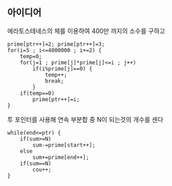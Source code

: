## 아이디어
에라토스테네스의 체를 이용하여 400만 까지의 소수를 구하고  
```
prime[ptr++]=2;	prime[ptr++]=3;
for(i=5 ; i<=4000000 ; i+=2) {
	temp=0;
	for(j=1 ; prime[j]*prime[j]<=i ; j++)
		if(i%prime[j]==0) {
			temp++;
			break;
		}
	if(temp==0)
		prime[ptr++]=i;
}
```
투 포인터를 사용해 연속 부분합 중 N이 되는것의 개수를 센다  
```
while(end<=ptr) {
	if(sum>=N)
		sum-=prime[start++];
	else
		sum+=prime[end++];
	if(sum==N)
		cou++;
}
```
